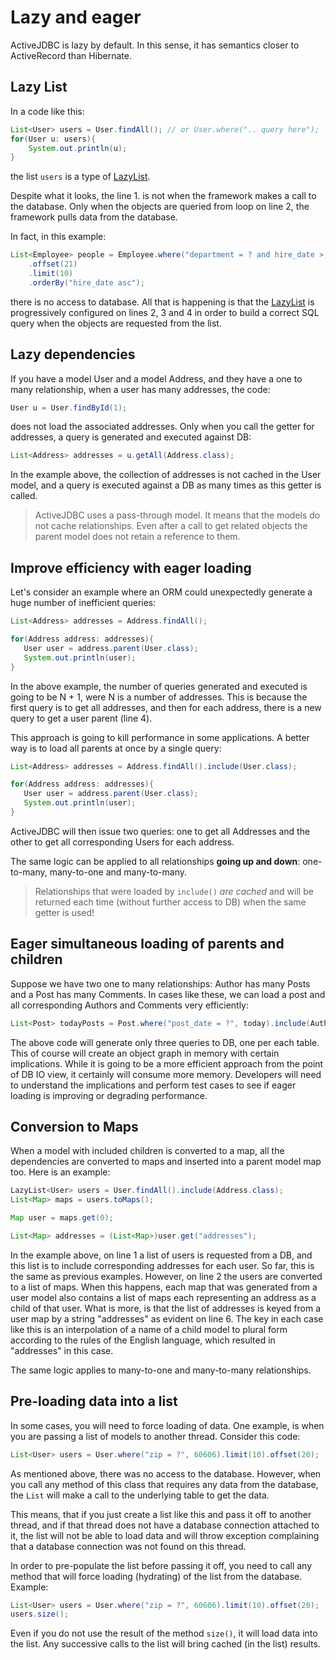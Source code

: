 <div class="page-header">
   <h1>Lazy and eager</h1>
</div>


ActiveJDBC is lazy by default. In this sense, it has semantics closer to ActiveRecord than Hibernate.

## Lazy List

In a code like this:

~~~~ {.java  .numberLines}
List<User> users = User.findAll(); // or User.where(".. query here");
for(User u: users){
    System.out.println(u);
}
~~~~

the list `users` is a type of [LazyList](http://javalite.github.io/activejdbc/snapshot/org/javalite/activejdbc/LazyList.html).

Despite what it looks, the line 1. is not when the framework makes a call to the database. Only when the objects are
 queried from loop  on line 2, the framework pulls data from the database.


In fact, in this example:

~~~~ {.java  .numberLines}
List<Employee> people = Employee.where("department = ? and hire_date > ? ", "IT", hireDate)
    .offset(21)
    .limit(10)
    .orderBy("hire_date asc");
~~~~

there is no access to database. All that is happening is that the [LazyList](http://javalite.github.io/activejdbc/snapshot/org/javalite/activejdbc/LazyList.html)
 is progressively configured on lines 2, 3 and 4 in order to build a correct SQL query when the objects are requested from the list.


## Lazy dependencies

If you have a model User and a model Address, and they have a one to many relationship, when a
user has many addresses, the code:

~~~~ {.java  .numberLines}
User u = User.findById(1);
~~~~

does not load the associated addresses. Only when you call the getter for addresses, a query is generated and executed against DB:

~~~~ {.java  .numberLines}
List<Address> addresses = u.getAll(Address.class);
~~~~

In the example above, the collection of addresses is not cached in the User model, and a query is executed against a
DB as many times as this getter is called.

> ActiveJDBC uses a pass-through model. It means that the models do not cache relationships. Even after a call to
> get related objects the parent model does not retain a reference to them.

## Improve efficiency with eager loading

Let\'s consider an example where an ORM could unexpectedly generate a huge number of inefficient queries:

~~~~ {.java  .numberLines}
List<Address> addresses = Address.findAll();

for(Address address: addresses){
   User user = address.parent(User.class);
   System.out.println(user);
}
~~~~

In the above example, the number of queries generated and executed is going to be N + 1, were N is a number of
addresses. This is because the first query is to get all addresses, and then for each address, there is a new query
to get a user parent (line 4).

This approach is going to kill performance in some applications. A better way is to load all parents at once by a single query:

~~~~ {.java  .numberLines}
List<Address> addresses = Address.findAll().include(User.class);

for(Address address: addresses){
   User user = address.parent(User.class);
   System.out.println(user);
}
~~~~

ActiveJDBC will then issue two queries: one to get all Addresses and the other to get all corresponding Users for each address.

The same logic can be applied to all relationships **going up and down**: one-to-many, many-to-one and many-to-many.

> Relationships that were loaded by `include()` *are cached* and will be returned each time (without further access to DB)
> when the same getter is used!

## Eager simultaneous loading of parents and children

Suppose we have two one to many relationships: Author has many Posts and a Post has many Comments. In cases like these,
we can load a post and all corresponding Authors and Comments very efficiently:

~~~~ {.java  .numberLines}
List<Post> todayPosts = Post.where("post_date = ?", today).include(Author.class, Comment.class);
~~~~

The above code will generate only three queries to DB, one per each table. This of course will create an object graph
in memory with certain implications. While it is going to be a more efficient approach from the point of DB IO view,
it certainly will consume more memory. Developers will need to understand the implications and perform test cases to
see if eager loading is improving or degrading performance.

## Conversion to Maps

When a model with included children is converted to a map, all the dependencies are converted to maps and inserted
into a parent model map too. Here is an example:

~~~~ {.java  .numberLines}
LazyList<User> users = User.findAll().include(Address.class);
List<Map> maps = users.toMaps();

Map user = maps.get(0);

List<Map> addresses = (List<Map>)user.get("addresses");
~~~~

In the example above, on line 1 a list of users is requested from a DB, and this list is to include corresponding
addresses for each user. So far, this is the same as previous examples. However, on line 2 the users are converted
to a list of maps. When this happens, each map that was generated from a user model also contains a list of maps each
representing an address as a child of that user. What is more, is that the list of addresses is keyed from a user map
by a string "addresses" as evident on line 6. The key in each case like this is an interpolation of a name of a
child model to plural form according to the rules of the English language, which resulted in "addresses" in this case.

The same logic applies to many-to-one and many-to-many relationships.

## Pre-loading data into a list

In some cases, you will need to force loading of data. One example, is when you are passing a list of models to
another thread. Consider this code:

~~~~ {.java  .numberLines}
List<User> users = User.where("zip = ?", 60606).limit(10).offset(20);
~~~~

As mentioned above, there was no access to the database. However, when you call any method of this class
that requires any data from the database, the `List` will make a call to the underlying table to get the data.

This  means, that if you just create a list like this and pass it off to another thread, and if that thread
does not have a database connection attached to it, the list will not be able to load data and will throw exception complaining that
a database connection was not found on this thread.

In order to pre-populate the list before passing it off, you need to call any method that will force loading (hydrating)
of the list from the database. Example:

~~~~ {.java  .numberLines}
List<User> users = User.where("zip = ?", 60606).limit(10).offset(20);
users.size();
~~~~

Even if you do not use the result of the method `size()`, it will load data into the list. Any successive calls
to the list will bring cached (in the list) results.

